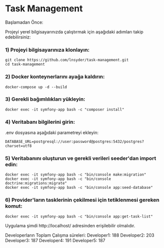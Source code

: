 # Task Management

Başlamadan Önce:

Projeyi yerel bilgisayarınızda çalıştırmak için aşağıdaki adımları takip edebilirsiniz:

### 1) Projeyi bilgisayarınıza klonlayın:
```
git clone https://github.com/lnsyder/task-management.git
cd task-management
```
### 2) Docker konteynerlarını ayağa kaldırın:
```
docker-compose up -d --build
```
### 3) Gerekli bağımlılıkları yükleyin:
```
docker exec -it symfony-app bash -c "composer install"
```
### 4) Veritabanı bilgilerini girin:
.env dosyasına aşağıdaki parametreyi ekleyin:
```
DATABASE_URL=postgresql://user:password@postgres:5432/postgres?charset=utf8
```
### 5) Veritabanını oluşturun ve gerekli verileri seeder'dan import edin:
```
docker exec -it symfony-app bash -c "bin/console make:migration"
docker exec -it symfony-app bash -c "bin/console doctrine:migrations:migrate"
docker exec -it symfony-app bash -c "bin/console app:seed-database"
```

### 6) Provider'ların tasklerinin çekilmesi için tetiklenmesi gereken komut:
```
docker exec -it symfony-app bash -c "bin/console app:get-task-list"
```

Uygulama şimdi http://localhost/ adresinden erişilebilir olmalıdır.

Developerların Toplam Çalışma süreleri:
Developer1: 188
Developer2: 203
Developer3: 187
Developer4: 191
Developer5: 187


